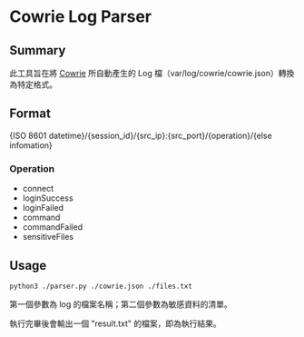 # Cowrie Log Parser

## Summary

此工具旨在將 [Cowrie](https://github.com/cowrie/cowrie) 所自動產生的 Log 檔（var/log/cowrie/cowrie.json）轉換為特定格式。

## Format

{ISO 8601 datetime}/{session_id}/{src_ip}:{src_port}/{operation}/{else infomation}

### Operation

-   connect
-   loginSuccess
-   loginFailed
-   command
-   commandFailed
-   sensitiveFiles

## Usage

```
python3 ./parser.py ./cowrie.json ./files.txt
```

第一個參數為 log 的檔案名稱；第二個參數為敏感資料的清單。

執行完畢後會輸出一個 "result.txt" 的檔案，即為執行結果。
